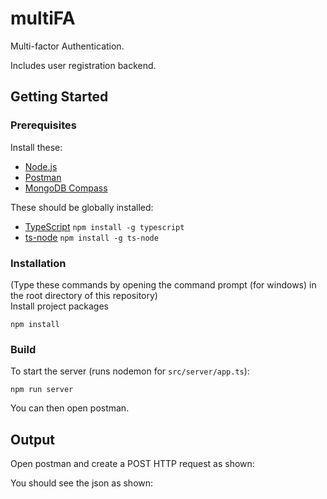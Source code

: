 # multiFA
Multi-factor Authentication.

Includes user registration backend.

## Getting Started
### Prerequisites
Install these:
* [Node.js](https://nodejs.org/en/)
* [Postman](https://www.postman.com/)
* [MongoDB Compass](https://www.mongodb.com/products/compass)

These should be globally installed:
* [TypeScript](https://www.typescriptlang.org/download) `npm install -g typescript`
* [ts-node](https://www.npmjs.com/package/ts-node) `npm install -g ts-node`

### Installation
(Type these commands by opening the command prompt (for windows) in the root directory of this repository)\
Install project packages
```
npm install
```
### Build
To start the server (runs nodemon for `src/server/app.ts`):
```
npm run server
```

You can then open postman.

## Output
Open postman and create a POST HTTP request as shown:

You should see the json as shown:

